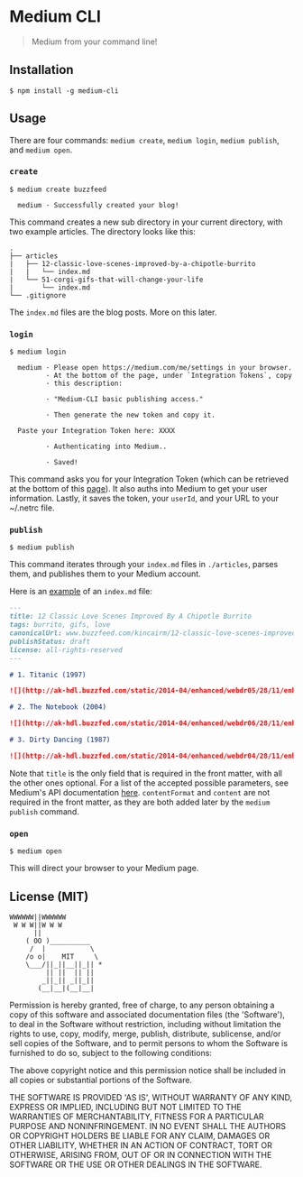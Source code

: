 # Medium CLI

> Medium from your command line!

## Installation

```
$ npm install -g medium-cli
```

## Usage

There are four commands: `medium create`, `medium login`, `medium publish`, and `medium open`.

### `create` <directory name>

```
$ medium create buzzfeed

  medium · Successfully created your blog!

```

This command creates a new sub directory <directory name> in your current directory, with two example articles. The directory looks like this:

```
.
├── articles
|   ├── 12-classic-love-scenes-improved-by-a-chipotle-burrito
|   |   └── index.md
|   └── 51-corgi-gifs-that-will-change-your-life
|       └── index.md
└── .gitignore
```

The `index.md` files are the blog posts. More on this later.

### `login`

```
$ medium login

  medium · Please open https://medium.com/me/settings in your browser.
         · At the bottom of the page, under `Integration Tokens`, copy
         · this description:

         · "Medium-CLI basic publishing access."

         · Then generate the new token and copy it.

  Paste your Integration Token here: XXXX

         · Authenticating into Medium..

         · Saved!
```

This command asks you for your Integration Token (which can be retrieved at the bottom of this [page](https://medium.com/me/settings)). It also auths into Medium to get your user information. Lastly, it saves the token, your `userId`, and your URL to your ~/.netrc file.

### `publish`

```
$ medium publish
```

This command iterates through your `index.md` files in `./articles`, parses them, and publishes them to your Medium account.

Here is an [example](https://raw.githubusercontent.com/lambtron/medium-cli/master/lib/create/template/articles/12-classic-love-scenes-improved-by-a-chipotle-burrito/index.md) of an `index.md` file:

```markdown
---
title: 12 Classic Love Scenes Improved By A Chipotle Burrito
tags: burrito, gifs, love
canonicalUrl: www.buzzfeed.com/kincairm/12-classic-love-scenes-improved-by-a-chipotle-burr-a4wp#.iab3N1w76
publishStatus: draft
license: all-rights-reserved
---

# 1. Titanic (1997)

![](http://ak-hdl.buzzfed.com/static/2014-04/enhanced/webdr05/28/11/enhanced-21200-1398697731-24.jpg)

# 2. The Notebook (2004)

![](http://ak-hdl.buzzfed.com/static/2014-04/enhanced/webdr06/28/11/enhanced-13907-1398700313-2.jpg)

# 3. Dirty Dancing (1987)

![](http://ak-hdl.buzzfed.com/static/2014-04/enhanced/webdr04/28/11/enhanced-31301-1398697944-9.jpg)
```

Note that `title` is the only field that is required in the front matter, with all the other ones optional. For a list of the accepted possible parameters, see Medium's API documentation [here](https://github.com/Medium/medium-api-docs/#creating-a-post). `contentFormat` and `content` are not required in the front matter, as they are both added later by the `medium publish` command.

### `open`

```
$ medium open
```

This will direct your browser to your Medium page.

## License (MIT)

```
WWWWWW||WWWWWW
 W W W||W W W
      ||
    ( OO )__________
     /  |           \
    /o o|    MIT     \
    \___/||_||__||_|| *
         || ||  || ||
        _||_|| _||_||
       (__|__|(__|__|
```

Permission is hereby granted, free of charge, to any person obtaining a copy of this software and associated documentation files (the 'Software'), to deal in the Software without restriction, including without limitation the rights to use, copy, modify, merge, publish, distribute, sublicense, and/or sell copies of the Software, and to permit persons to whom the Software is furnished to do so, subject to the following conditions:

The above copyright notice and this permission notice shall be included in all copies or substantial portions of the Software.

THE SOFTWARE IS PROVIDED 'AS IS', WITHOUT WARRANTY OF ANY KIND, EXPRESS OR IMPLIED, INCLUDING BUT NOT LIMITED TO THE WARRANTIES OF MERCHANTABILITY, FITNESS FOR A PARTICULAR PURPOSE AND NONINFRINGEMENT. IN NO EVENT SHALL THE AUTHORS OR COPYRIGHT HOLDERS BE LIABLE FOR ANY CLAIM, DAMAGES OR OTHER LIABILITY, WHETHER IN AN ACTION OF CONTRACT, TORT OR OTHERWISE, ARISING FROM, OUT OF OR IN CONNECTION WITH THE SOFTWARE OR THE USE OR OTHER DEALINGS IN THE SOFTWARE.

